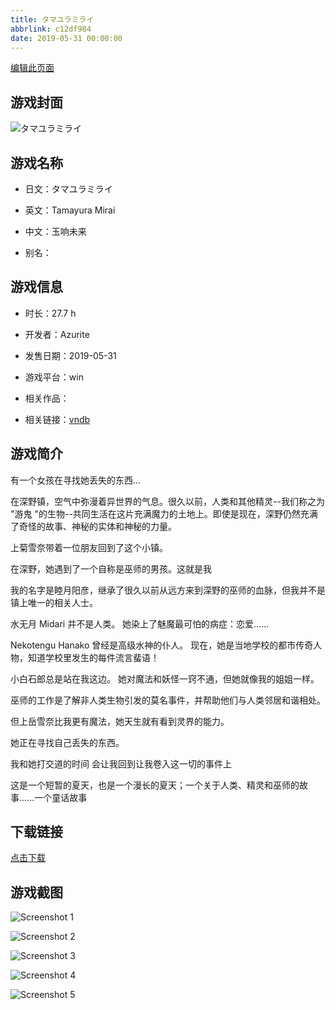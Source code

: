 ```yaml
---
title: タマユラミライ
abbrlink: c12df984
date: 2019-05-31 00:00:00
---
```

[编辑此页面](https://github.com/ACG-3/ADV3-source/blob/main/source/_posts/games/%E3%82%BF%E3%83%9E%E3%83%A6%E3%83%A9%E3%83%9F%E3%83%A9%E3%82%A4.md)

## 游戏封面

![タマユラミライ](https%3A//pan.timero.xyz/onedrive/img_lib_001/%E3%82%BF%E3%83%9E%E3%83%A6%E3%83%A9%E3%83%9F%E3%83%A9%E3%82%A4_cover.avif)


## 游戏名称

- 日文：タマユラミライ
- 英文：Tamayura Mirai
- 中文：玉响未来

- 别名：


## 游戏信息

- 时长：27.7 h
- 开发者：Azurite
- 发售日期：2019-05-31
- 游戏平台：win
- 相关作品：

- 相关链接：[vndb](https://vndb.org/v23501)


## 游戏简介

有一个女孩在寻找她丢失的东西...

在深野镇，空气中弥漫着异世界的气息。很久以前，人类和其他精灵--我们称之为 "游鬼 "的生物--共同生活在这片充满魔力的土地上。即使是现在，深野仍然充满了奇怪的故事、神秘的实体和神秘的力量。

上菊雪奈带着一位朋友回到了这个小镇。

在深野，她遇到了一个自称是巫师的男孩。这就是我

我的名字是睦月阳彦，继承了很久以前从远方来到深野的巫师的血脉，但我并不是镇上唯一的相关人士。

水无月 Midari 并不是人类。
她染上了魅魔最可怕的病症：恋爱......

Nekotengu Hanako 曾经是高级水神的仆人。
现在，她是当地学校的都市传奇人物，知道学校里发生的每件流言蜚语！

小白石郎总是站在我这边。
她对魔法和妖怪一窍不通，但她就像我的姐姐一样。

巫师的工作是了解非人类生物引发的莫名事件，并帮助他们与人类邻居和谐相处。

但上岳雪奈比我更有魔法，她天生就有看到灵界的能力。

她正在寻找自己丢失的东西。

我和她打交道的时间 会让我回到让我卷入这一切的事件上

这是一个短暂的夏天，也是一个漫长的夏天；一个关于人类、精灵和巫师的故事......一个童话故事




## 下载链接

[点击下载](https://pan.timero.xyz/onedrive/adv_lib_001/%E3%82%BF%E3%83%9E%E3%83%A6%E3%83%A9%E3%83%9F%E3%83%A9%E3%82%A4)


## 游戏截图


![Screenshot 1](https%3A//pan.timero.xyz/onedrive/img_lib_001/%E3%82%BF%E3%83%9E%E3%83%A6%E3%83%A9%E3%83%9F%E3%83%A9%E3%82%A4_Screenshot_1.avif)

![Screenshot 2](https%3A//pan.timero.xyz/onedrive/img_lib_001/%E3%82%BF%E3%83%9E%E3%83%A6%E3%83%A9%E3%83%9F%E3%83%A9%E3%82%A4_Screenshot_2.avif)

![Screenshot 3](https%3A//pan.timero.xyz/onedrive/img_lib_001/%E3%82%BF%E3%83%9E%E3%83%A6%E3%83%A9%E3%83%9F%E3%83%A9%E3%82%A4_Screenshot_3.avif)

![Screenshot 4](https%3A//pan.timero.xyz/onedrive/img_lib_001/%E3%82%BF%E3%83%9E%E3%83%A6%E3%83%A9%E3%83%9F%E3%83%A9%E3%82%A4_Screenshot_4.avif)

![Screenshot 5](https%3A//pan.timero.xyz/onedrive/img_lib_001/%E3%82%BF%E3%83%9E%E3%83%A6%E3%83%A9%E3%83%9F%E3%83%A9%E3%82%A4_Screenshot_5.avif)

